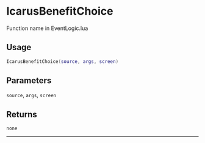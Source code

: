 # IcarusBenefitChoice
Function name in EventLogic.lua
## Usage
```lua
IcarusBenefitChoice(source, args, screen)
```
## Parameters
`source`, `args`, `screen`
## Returns
`none`

---